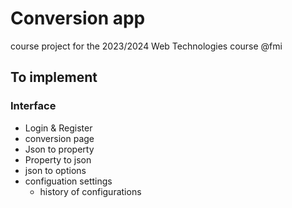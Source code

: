 # Conversion app

course project for the 2023/2024 Web Technologies course @fmi

## To implement

### Interface

- Login & Register
- conversion page
- Json to property
- Property to json
- json to options
- configuation settings
  - history of configurations
